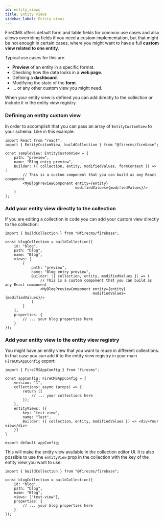 ```yaml
---
id: entity_views
title: Entity views
sidebar_label: Entity views
---
```


FireCMS offers default form and table fields for common use cases and also allows
overriding fields if you need a custom implementation, but that might be not
enough in certain cases, where you might want to have a full **custom view related
to one entity**.

Typical use cases for this are:
- **Preview** of an entity in a specific format.
- Checking how the data looks in a **web page**.
- Defining a **dashboard**.
- Modifying the state of the **form**.
- ... or any other custom view you might need.

When your entity view is defined you can add directly to the collection
or include it in the entity view registry.


### Defining an entity custom view

In order to accomplish that you can pass an array of `EntityCustomView`
to your schema. Like in this example:

```tsx
import React from "react";
import { EntityCustomView, buildCollection } from "@firecms/firebase";

const sampleView: EntityCustomView = {
    path: "preview",
    name: "Blog entry preview",
    Builder: ({ collection, entity, modifiedValues, formContext }) => (
        // This is a custom component that you can build as any React component
        <MyBlogPreviewComponent entity={entity}
                                modifiedValues={modifiedValues}/>
    )
};
```

### Add your entity view directly to the collection

If you are editing a collection in code you can add your custom view
directly to the collection:

```tsx
import { buildCollection } from "@firecms/firebase";

const blogCollection = buildCollection({
    id: "blog",
    path: "blog",
    name: "Blog",
    views: [
        {
            path: "preview",
            name: "Blog entry preview",
            Builder: ({ collection, entity, modifiedValues }) => (
                // This is a custom component that you can build as any React component
                <MyBlogPreviewComponent entity={entity}
                                        modifiedValues={modifiedValues}/>
            )
        }
    ],
    properties: {
        // ... your blog properties here
    }
});
```

### Add your entity view to the entity view registry

You might have an entity view that you want to reuse in different collections.
In that case you can add it to the entity view registry in your 
main `FireCMSAppConfig` export:

```tsx
import { FireCMSAppConfig } from "firecms";

const appConfig: FireCMSAppConfig = {
    version: "1",
    collections: async (props) => {
        return ([
            // ... your collections here
        ]);
    },
    entityViews: [{
        key: "test-view",
        name: "Test",
        Builder: ({ collection, entity, modifiedValues }) => <div>Your view</div>
    }]
}

export default appConfig;
```

This will make the entity view available in the collection editor UI.
It is also possible to use the `entityView` prop in the collection
with the key of the entity view you want to use:

```tsx
import { buildCollection } from "@firecms/firebase";

const blogCollection = buildCollection({
    id: "blog",
    path: "blog",
    name: "Blog",
    views: ["test-view"],
    properties: {
        // ... your blog properties here
    }
});

```

